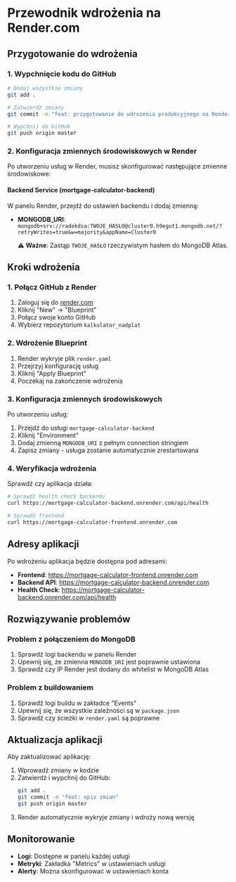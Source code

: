 # Przewodnik wdrożenia na Render.com

## Przygotowanie do wdrożenia

### 1. Wypchnięcie kodu do GitHub

```bash
# Dodaj wszystkie zmiany
git add .

# Zatwierdź zmiany
git commit -m "feat: przygotowanie do wdrożenia produkcyjnego na Render.com"

# Wypchnij do GitHub
git push origin master
```

### 2. Konfiguracja zmiennych środowiskowych w Render

Po utworzeniu usług w Render, musisz skonfigurować następujące zmienne środowiskowe:

#### Backend Service (mortgage-calculator-backend)

W panelu Render, przejdź do ustawień backendu i dodaj zmienną:

- **MONGODB_URI**: `mongodb+srv://radekdsa:TWOJE_HASŁO@cluster0.h9egut1.mongodb.net/?retryWrites=true&w=majority&appName=Cluster0`
  
  ⚠️ **Ważne**: Zastąp `TWOJE_HASŁO` rzeczywistym hasłem do MongoDB Atlas.

## Kroki wdrożenia

### 1. Połącz GitHub z Render

1. Zaloguj się do [render.com](https://render.com)
2. Kliknij "New" → "Blueprint"
3. Połącz swoje konto GitHub
4. Wybierz repozytorium `kalkulator_nadplat`

### 2. Wdrożenie Blueprint

1. Render wykryje plik `render.yaml`
2. Przejrzyj konfigurację usług
3. Kliknij "Apply Blueprint"
4. Poczekaj na zakończenie wdrożenia

### 3. Konfiguracja zmiennych środowiskowych

Po utworzeniu usług:

1. Przejdź do usługi `mortgage-calculator-backend`
2. Kliknij "Environment"
3. Dodaj zmienną `MONGODB_URI` z pełnym connection stringiem
4. Zapisz zmiany - usługa zostanie automatycznie zrestartowana

### 4. Weryfikacja wdrożenia

Sprawdź czy aplikacja działa:

```bash
# Sprawdź health check backendu
curl https://mortgage-calculator-backend.onrender.com/api/health

# Sprawdź frontend
curl https://mortgage-calculator-frontend.onrender.com
```

## Adresy aplikacji

Po wdrożeniu aplikacja będzie dostępna pod adresami:

- **Frontend**: https://mortgage-calculator-frontend.onrender.com
- **Backend API**: https://mortgage-calculator-backend.onrender.com
- **Health Check**: https://mortgage-calculator-backend.onrender.com/api/health

## Rozwiązywanie problemów

### Problem z połączeniem do MongoDB

1. Sprawdź logi backendu w panelu Render
2. Upewnij się, że zmienna `MONGODB_URI` jest poprawnie ustawiona
3. Sprawdź czy IP Render jest dodany do whitelist w MongoDB Atlas

### Problem z buildowaniem

1. Sprawdź logi buildu w zakładce "Events"
2. Upewnij się, że wszystkie zależności są w `package.json`
3. Sprawdź czy ścieżki w `render.yaml` są poprawne

## Aktualizacja aplikacji

Aby zaktualizować aplikację:

1. Wprowadź zmiany w kodzie
2. Zatwierdź i wypchnij do GitHub:
   ```bash
   git add .
   git commit -m "feat: opis zmian"
   git push origin master
   ```
3. Render automatycznie wykryje zmiany i wdroży nową wersję

## Monitorowanie

- **Logi**: Dostępne w panelu każdej usługi
- **Metryki**: Zakładka "Metrics" w ustawieniach usługi
- **Alerty**: Można skonfigurować w ustawieniach konta 